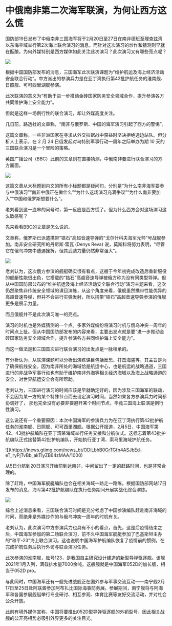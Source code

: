 # 中俄南非第二次海军联演，为何让西方这么慌

国防部19日发布了中俄南非三国海军将于2月20日至27日在南非德班至理查兹湾以东海空域举行第2次海上联合演习的消息。而针对这次演习的炒作和猜测则早就在酝酿。为何外媒特别是西方媒体如此关注此次演习？此次演习又有哪些亮点呢？

![](https://inews.gtimg.com/news_bt/ORXTAnkjK33RFsYRGLxFz8eGntzHF6lWKSpykXO3TKHbQAA/1000)

根据中国国防部发布的消息，三国海军此次联演课题为“维护航运及海上经济活动安全联合行动”。中方派出的参演兵力是在亚丁湾执行第42批护航任务的淮南舰、日照舰、可可西里湖舰参演。

此次联演的意义为“有助于进一步推动金砖国家防务安全领域合作，提升参演各方共同维护海上安全能力”。

但就是这样一场例行性的联合演习，却让外媒高度关注。

几日前，路透社的文章称，“南非与俄罗斯、中国的海军演习引起了西方的警惕”。

这篇文章称，一些非洲国家在寻求从外交拉锯战中获益时坚决拒绝选边站队。但分析人士表示，在 2 月 24 日俄发起对乌特别军事行动一周年之际举办为期 10
天的三国联合演习是一个冒险的策略。

英国广播公司（BBC）此前的文章则在直接猜测，中俄南非要进行联合演习的方方面面。

![](https://inews.gtimg.com/news_bt/OY1tgUhbnTfVsRtjj7woxPvMdPI9kElgE5u1Cv0EuIdGwAA/1000)

这篇文章从大标题到内文的所有小标题都是疑问句，分别是“为什么南非海军要参与中俄演习”“南非中俄正在做什么”“为什么这场演习充满争议”“为什么南非要加入”“中国和俄罗斯想要什么”。

老刘看到这一连串的问号时，第一反应是西方慌了。但为什么西方会对这场演习这么敏感呢？

先来看看BBC的文章是怎么说的。

文章称，俄罗斯已派遣携带“锆石”高超音速导弹的“戈尔什科夫海军元帅”号战舰参加。南非安全研究所的丹尼斯·雷瓦 (Denys Reva)
说，莫斯科将努力表明，“尽管它在俄乌冲突中遭遇挫折，但其武装力量仍然非常强大”。

![](https://inews.gtimg.com/news_bt/O_8LGdI0PKNcCgg0ZUyy7NSedhI2I-vB7gobLN_TlFFGQAA/1000)

老刘认为，这次俄方参演的舰艇确实很有看点，这艘于今年初完成改造后重新服役的舰艇性能很出色，它搭载的“锆石”高超音速导弹被俄方称为没有同类型导弹。但从中国国防部公布的“维护航运及海上经济活动安全联合行动”演习主题来看，这次仍然聚焦非传统安全领域的课目演练，从这个角度来看，俄舰虽然携带性能优异的高超音速导弹，但并不会进行实弹发射，所以携带“锆石”高超音速导弹参演的俄舰更多是展示力量。

而且俄舰并不是此次演习唯一的亮点。

演习的时机也是外媒猜测的一个点。多家外媒纷纷将演习时机与俄乌冲突一周年的时间点上扯。但从中国国防部发布的内容来看，主要出发点就是要“进一步推动金砖国家防务安全领域合作，提升参演各方共同维护海上安全能力”。

而这一做法是和三国首次进行联合演习的出发点是一脉相承的。

有分析认为，从联演课题可以分析出演练课目包括反恐、打击海盗等，其主旨是为了确保航线安全。因为南非所处的海域恰是航运中心，也是航运的战略通道，三国进行的非战争军事行动也有助于维护南非外海等相关经济海域以及海上战略通道的安全，对世界航运安全会有所帮助。

老刘认为，三国进行演习的时间应该是早就确定好的，因为涉及三国海军的联动，不会因为某一方的某个特殊节点而去设定演习时间，当然如果各方参演兵力时间都协调好了，
那也完全没有必要非要避开某个时间节点，毕竟三国海上联演是例行性演习。

这么说还有一个重要原因：本次中国海军的参演兵力为在亚丁湾执行第42批护航任务的淮南舰、日照舰、可可西里湖舰。根据公开报道，2月5日，中国海军第42、43批护航编队在亚丁湾某海域举行任务交接和分航仪式。这标志着第43批护航编队正式接替第42批护航编队，开始执行亚丁湾、索马里海域护航任务。

![](https://inews.gtimg.com/news_bt/ODiLbhB0GrTGfn4ASJbEd-
eT_ryPjTvBb_akTIyZB64zMAA/1000)

从5日分航到20日演习开始前到达南非，中间留出了一定的赶路时间，也是非常合理的。

除了赶路，中国海军舰艇编队也会在相关海域一路走一路练。根据国防部网站17日发布的消息，海军第42批护航编队在执行任务期间开展实战化综合演练。

![](https://inews.gtimg.com/news_bt/OyRNPUqJbZ9GMq9auBJLYaE6JpyXGlFkZab1sqY5DT7yoAA/1000)

综合上述消息来看，三国联合演习时间是充分考虑了中国参演编队赶赴南非海域的时间，而绝非是外媒炒作的与俄乌冲突一周年的时机有关。

老刘认为，此次演习中方参演兵力也具有不小的看点，首先，这是后疫情结束之后，中国海军参加的第二场联合演习，前不久中国海军舰艇参加了巴基斯坦主办的“和平-23”海上联合演习。这也说明中国海军护航编队恢复了疫情前的惯例，在完成护航任务后执行外访与联合演习任务。

此次参演的淮南舰，舷号123，是我国自主研究设计建造的新型导弹驱逐舰。该舰2021年1月入列，满载排水量7000余吨。这艘舰就是中国海军052D的加长版，相当于052D
pro。

与此同时，中国海军还有一艘先进战舰正在国外参与军事交流互动——南宁舰2月17日至25日赴阿联酋参加阿布扎比国际海事防务展。参展期间，南宁舰将与阿海军和各国参展舰艇举行专业研讨、相互参观、体育比赛等友好交流活动，并对社会公众开放。

此前有境外媒体宣称，中国将要推出052D型导弹驱逐舰的外销型号，因此相关战舰的公开亮相势必吸引外界更多的关注目光。

